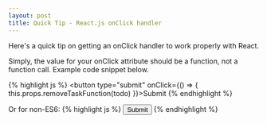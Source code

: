 ```yaml
---
layout: post
title: Quick Tip - React.js onClick handler 
---
```

Here's a quick tip on getting an onClick handler to work properly with React.

Simply, the value for your onClick attribute should be a function, not a function call. Example code snippet below.

{% highlight js %}
<button type="submit" onClick={() => { this.props.removeTaskFunction(todo) }}>Submit</button>
{% endhighlight %}

Or for non-ES6:
{% highlight js %}
<button type="submit" onClick={function(){removeTaskFunction(todo)}}>Submit</button>
{% endhighlight %}
